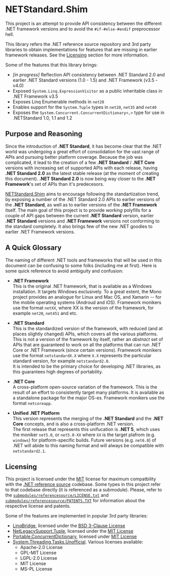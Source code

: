# NETStandard.Shim

This project is an attempt to provide API consistency between the different .NET framework versions and to avoid the `#if-#else-#endif` preprocessor hell.

This library refers the .NET reference source repository and 3rd party libraries to obtain implementations for features that are missing in earlier framework releases. See the [Licensing](#licensing) section for more information.

Some of the features that this library brings:

* _[in progress]_ Reflection API consistency between .NET Standard 2.0 and earlier .NET Standard versions (1.0 - 1.5) and .NET Framework (v3.5 - v4.0)
* Exposed `System.Linq.ExpressionVisitor` as a public inheritable class in .NET Framework v3.5
* Exposes Linq Enumerable methods in `net20`
* Enables support for the `System.Tuple` types in `net20`, `net35` and `net40`
* Exposes the `System.Concurrent.ConcurrentDictionary<,>` type for use in .NETStandard 1.0, 1.1 and 1.2

## Purpose and Reasoning

Since the introduction of **.NET Standard**, it has become clear that the .NET world was undergoing a great effort of consolidation for the vast range of APIs and pursuing better platform coverage. Because the job was complicated, it lead to the creation of a few **.NET Standard** / **.NET Core** versions with increasing set of supported APIs with each release, having **.NET Standard 2.0** as the latest stable release (at the moment of creating this document). **.NET Standard 2.0** is now being way closer to the **.NET Framework**'s set of APIs than it's predecesors.

[NETStandard.Shim](https://github.com/vdimensions/netstandard.shim) aims to encourage following the standartization trend, by exposing a number of the .NET Standard 2.0 APIs to earlier versions of the **.NET Standard**, as well as to earlier versions of the **.NET Framework** itself. The main goal of this project is to provide *working* polyfills for a couple of API gaps between the current **.NET Standard** version, earlier **.NET Standard** versions and **.NET Framework** versions not conforming to the standard completely. It also brings few of the new .NET goodies to earlier .NET Framework versions. 

## A Quick Glossary

The naming of different .NET tools and frameworks that will be used in this document can be confusing to some folks (including me at first). Here is some quick reference to avoid ambiguity and confusion:

* **.NET Framework**  
  This is the original .NET framework, that is available as a Windows installation. It targets Windows exclusively. To a great extent, the Mono project provides an analogue for Linux and Mac OS, and Xamarin -- for the mobile operating systems (Androud and iOS). Framework monikers use the format `netXX`, where XX is the version of the framework, for example `net20`, `net451` and etc.  

* **.NET Standard**  
  This is the standardized version of the framework, with reduced (and at places slightly changed) APIs, which covers all the various platforms. This is not a version of the framework by itself, rather an *abstract* set of APIs that are guaranteed to work on all the platforms that can run .NET Core or .NET Framework (since certain versions).  Framework monikers use the format `netstandardX.X` where `X.X` represents the particular standard version, for example `netstandard2.0`.  
  It is intended to be the primary choice for developing .NET libraries, as this guarantees high degrees of portability.  

* **.NET Core**  
  A cross-platform open-source variation of the framework. This is the result of an effort to consistently target many platforms. It is available as a standalone package for the major OS-es. Framework monikers use the format `netcoreapp`.  

* **Unified .NET Platform**  
  This version represents the merging of the __.NET Standard__ and the __.NET Core__ concepts, and is also a cross-platform .NET version.  
  The first release that represents this unifucation is __.NET 5__, which uses the moniker `net5.0`, or `net5.0-XX` where `XX` is the target plafrom (e.g. `windows`) for platform-specific builds. Future versions (e.g. `net6.0`) of .NET will abide to this naming format and will always be compatible with `netstandard2.1`.  

## Licensing

This project is licensed under the [MIT](./LICENSE) license for maximum compatbility with the [.NET reference source](https://github.com/microsoft/referencesource) codebase. Some types in this project refer to that codebase directly (it is referenced as a submodule). Please, refer to the [`submodules/referencesource/LICENSE.txt`](https://github.com/microsoft/referencesource/blob/master/LICENSE.txt) and [`submodules/referencesource/PATENTS.TXT`](https://github.com/microsoft/referencesource/blob/master/PATENTS.TXT) for information about the respective license and patents.

Some of the features are implemented in popular 3rd party libraries:

 - [LinqBridge](https://www.nuget.org/packages/LinqBridge/), licensed under the [BSD 3-Clause License](https://github.com/atifaziz/LINQBridge/blob/master/COPYING.txt)  
 - [NetLegacySupport.Tuple](https://www.nuget.org/packages/NetLegacySupport.Tuple/), licensed under the [MIT License](https://github.com/SaladLab/NetLegacySupport/blob/master/LICENSE)  
 - [Portable.ConcurrentDictionary](https://www.nuget.org/packages/Portable.ConcurrentDictionary/), licensed under [MIT License](https://raw.githubusercontent.com/StefH/Portable.ConcurrentDictionary/master/LICENSE)
 - [System.Threading.Tasks.Unofficial](https://www.nuget.org/packages/System.Threading.Tasks.Unofficial/). Various licenses available:
   - Apache-2.0 License
   - GPL-MIT License
   - LGPL-2.0 License
   - MIT License
   - MS-PL License
